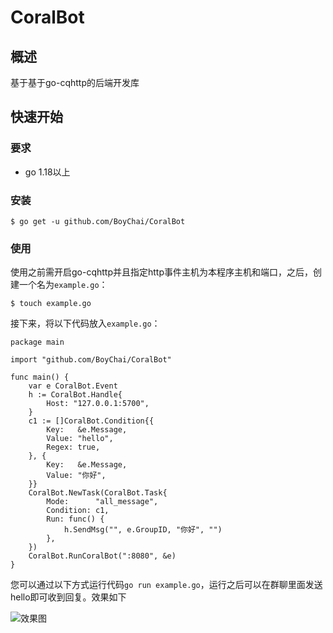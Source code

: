 # CoralBot

## 概述

基于基于go-cqhttp的后端开发库

## 快速开始

### 要求

- go 1.18以上

### 安装

```
$ go get -u github.com/BoyChai/CoralBot
```

### 使用

使用之前需开启go-cqhttp并且指定http事件主机为本程序主机和端口，之后，创建一个名为`example.go`：

```
$ touch example.go
```

接下来，将以下代码放入`example.go`：

```
package main

import "github.com/BoyChai/CoralBot"

func main() {
	var e CoralBot.Event
	h := CoralBot.Handle{
		Host: "127.0.0.1:5700",
	}
	c1 := []CoralBot.Condition{{
		Key:   &e.Message,
		Value: "hello",
		Regex: true,
	}, {
		Key:   &e.Message,
		Value: "你好",
	}}
	CoralBot.NewTask(CoralBot.Task{
		Mode:      "all_message",
		Condition: c1,
		Run: func() {
			h.SendMsg("", e.GroupID, "你好", "")
		},
	})
	CoralBot.RunCoralBot(":8080", &e)
}

```

您可以通过以下方式运行代码`go run example.go`，运行之后可以在群聊里面发送hello即可收到回复。效果如下

![效果图](C:\Users\BoyChai\Pictures\QQ截图20220728154646.png)